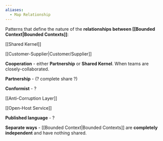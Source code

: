 ```yaml
---
aliases:
  - Map Relationship
---
```

Patterns that define the nature of the **relationships between [[Bounded Context|Bounded Contexts]]**:

[[Shared Kernel]]

[[Customer-Supplier|Customer/Supplier]]

**Cooperation** - either **Partnership** or **Shared Kernel**. When teams are closely-collaborated.

**Partnership** - (? complete share ?)

**Conformist** - ?

[[Anti-Corruption Layer]]

[[Open-Host Service]]

**Published language** - ?

**Separate ways** - [[Bounded Context|Bounded Contexts]] are **completely independent** and have nothing shared.

